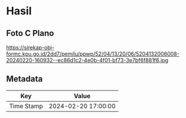 # Hasil

## Foto C Plano

https://sirekap-obj-formc.kpu.go.id/2dd7/pemilu/ppwp/52/04/13/20/06/5204132006008-20240220-160932--ec86d1c2-4e0b-4f01-bf73-3e7bf6f881f6.jpg


## Metadata

| Key        | Value               |
| ---------- | ------------------- |
| Time Stamp | 2024-02-20 17:00:00 |



